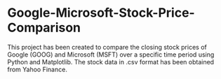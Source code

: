 # Google-Microsoft-Stock-Price-Comparison
This project has been created to compare the closing stock prices of Google (GOOG) and Microsoft (MSFT) over a specific time period using Python and Matplotlib. The stock data in .csv format has been obtained from Yahoo Finance.
